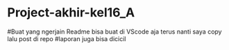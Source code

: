 # Project-akhir-kel16_A
#Buat yang ngerjain Readme bisa buat di VScode aja terus nanti saya copy lalu post di repo
#laporan juga bisa dicicil

